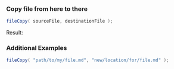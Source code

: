 ### Copy file from here to there




```java
fileCopy( sourceFile, destinationFile );

```

Result: 

### Additional Examples


```java
fileCopy( "path/to/my/file.md", "new/location/for/file.md" );

```


